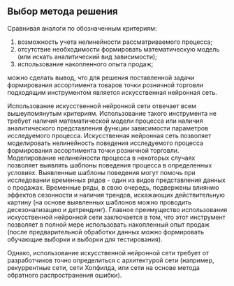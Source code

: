 ## Выбор метода решения

Сравнивая аналоги по обозначенным критериям:

1. возможность учета нелинейности рассматриваемого процесса;
2. отсутствие необходимости формировать математическую модель (или искать аналитический вид зависимости);
3. использование накопленного опыта продаж; 

можно сделать вывод, что для решения поставленной задачи формирования ассортимента товаров точки розничной торговли подходящим инструментом является искусственная нейронная сеть. 

Использование искусственной нейронной сети отвечает всем вышеупомянутым критериям. Использование такого инструмента не требует наличия математической модели процесса или наличия аналитического представления функции зависимости параметров исследуемого процесса. Искусственная нейронная сеть позволяет моделировать нелинейность поведения исследуемого процесса формирования ассортимента точки розничной торговли. Моделирование нелинейности процесса в некоторых случаях позволяет выявлять шаблоны поведения процесса в определенных условиях. Выявленные шаблоны поведения могут помочь при исследовании временных рядов - один из видов представления данных о продажах. Временные ряды, в свою очередь, подвержены влиянию эффектов сезонности и наличия трендов, искажающих действительную картину (на основе выявленных шаблонов можно проводить десезонализацию и детрендинг).  Главное преимущество использования искусственной нейронной сети заключается в том, что этот инструмент позволяет в полной мере использовать накопленный опыт продаж (после предварительной обработки данных можно формировать обучающие выборки и выборки для тестирования).

Однако, использование искусственной нейронной сети требует от разработчиков точно определиться с архитектурой сети (например, рекуррентные сети, сети Хопфилда, или сети на основе метода обратного распространения ошибки). 